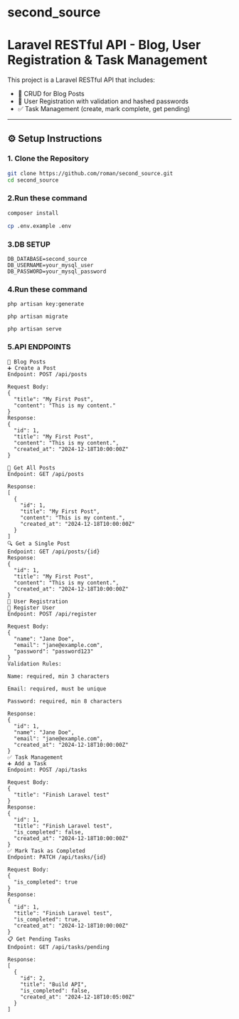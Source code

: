 # second_source

# Laravel RESTful API - Blog, User Registration & Task Management

This project is a Laravel RESTful API that includes:

- 📝 CRUD for Blog Posts
- 👤 User Registration with validation and hashed passwords
- ✅ Task Management (create, mark complete, get pending)

---

## ⚙️ Setup Instructions

### 1. Clone the Repository

```bash
git clone https://github.com/roman/second_source.git
cd second_source
```
### 2.Run these command

```bash
composer install

cp .env.example .env

```
### 3.DB SETUP

```
DB_DATABASE=second_source
DB_USERNAME=your_mysql_user
DB_PASSWORD=your_mysql_password
```

### 4.Run these command

```
php artisan key:generate

php artisan migrate

php artisan serve
```
### 5.API ENDPOINTS

```
📝 Blog Posts
➕ Create a Post
Endpoint: POST /api/posts

Request Body:
{
  "title": "My First Post",
  "content": "This is my content."
}
Response:
{
  "id": 1,
  "title": "My First Post",
  "content": "This is my content.",
  "created_at": "2024-12-18T10:00:00Z"
}

📄 Get All Posts
Endpoint: GET /api/posts

Response:
[
  {
    "id": 1,
    "title": "My First Post",
    "content": "This is my content.",
    "created_at": "2024-12-18T10:00:00Z"
  }
]
🔍 Get a Single Post
Endpoint: GET /api/posts/{id}
Response:
{
  "id": 1,
  "title": "My First Post",
  "content": "This is my content.",
  "created_at": "2024-12-18T10:00:00Z"
}
👤 User Registration
🧾 Register User
Endpoint: POST /api/register

Request Body:
{
  "name": "Jane Doe",
  "email": "jane@example.com",
  "password": "password123"
}
Validation Rules:

Name: required, min 3 characters

Email: required, must be unique

Password: required, min 8 characters

Response:
{
  "id": 1,
  "name": "Jane Doe",
  "email": "jane@example.com",
  "created_at": "2024-12-18T10:00:00Z"
}
✅ Task Management
➕ Add a Task
Endpoint: POST /api/tasks

Request Body:
{
  "title": "Finish Laravel test"
}
Response:
{
  "id": 1,
  "title": "Finish Laravel test",
  "is_completed": false,
  "created_at": "2024-12-18T10:00:00Z"
}
✅ Mark Task as Completed
Endpoint: PATCH /api/tasks/{id}

Request Body:
{
  "is_completed": true
}
Response:
{
  "id": 1,
  "title": "Finish Laravel test",
  "is_completed": true,
  "created_at": "2024-12-18T10:00:00Z"
}
📋 Get Pending Tasks
Endpoint: GET /api/tasks/pending

Response:
[
  {
    "id": 2,
    "title": "Build API",
    "is_completed": false,
    "created_at": "2024-12-18T10:05:00Z"
  }
]
```
